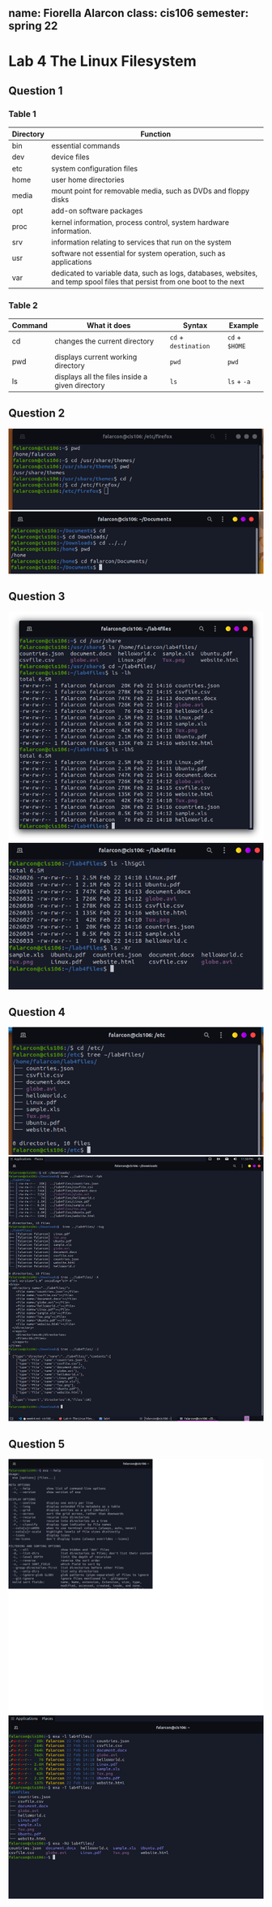 name: Fiorella Alarcon
class: cis106
semester: spring 22
---

# Lab 4 The Linux Filesystem

## Question 1 

### Table 1 

| Directory | Function                                                                                                                   |
| --------- | -------------------------------------------------------------------------------------------------------------------------- |
| bin       | essential commands                                                                                                         |
| dev       | device files                                                                                                               |         
| etc       | system configuration files                                                                                                 |
| home      | user home directories                                                                                                      | 
| media     | mount point for removable media, such as DVDs and floppy disks                                                             |
| opt       | add-on software packages                                                                                                   |
| proc      | kernel information, process control, system hardware information.                                                          |
| srv       | information relating to services that run on the system                                                                    |
| usr       | software not essential for system operation, such as applications                                                          |
| var       | dedicated to variable data, such as logs, databases, websites, and temp spool files that persist from one boot to the next |

### Table 2 

| Command | What it does                                    | Syntax                       | Example                |
| ------- | ----------------------------------------------- | ---------------------------- | -------                |
| cd      | changes the current directory                   | ```cd``` + ```destination``` | ```cd``` + ```$HOME``` |
| pwd     | displays current working directory              | ```pwd``` | ```pwd``` |
| ls      | displays all the files inside a given directory | ```ls```  | ```ls``` + ```-a``` |     

## Question 2 
![question2](q2.png)<br>
![question2.2](q2.2.png)<br>

## Question 3
![question3.1](q3.1.png)<br>
![question3.2](q3.2.png)<br>

## Question 4
![question4.1](q4.1.png)<br>
![question4.2](q4.2.png)<br>

## Question 5
![question5.1](q5.1.png)<br>
![question5.2](q5.2.png)<br>